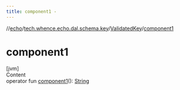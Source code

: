 ```yaml
---
title: component1 -
---
```

//[echo](../../index.md)/[tech.whence.echo.dal.schema.key](../index.md)/[ValidatedKey](index.md)/[component1](component1.md)



# component1  
[jvm]  
Content  
operator fun [component1](component1.md)(): [String](https://kotlinlang.org/api/latest/jvm/stdlib/kotlin/-string/index.html)  



